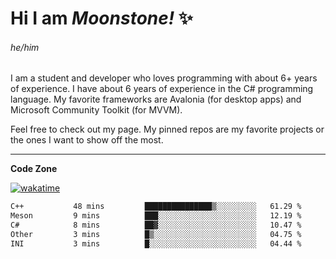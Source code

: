
<!--
**MoonstoneStudios/MoonstoneStudios** is a ✨ _special_ ✨ repository because its `README.md` (this file) appears on your GitHub profile.

Here are some ideas to get you started:

- 🔭 I’m currently working on ...
- 🌱 I’m currently learning ...
- 👯 I’m looking to collaborate on ...
- 🤔 I’m looking for help with ...
- 💬 Ask me about ...
- 📫 How to reach me: ...
- 😄 Pronouns: ...
- ⚡ Fun fact: ...
-->

# Hi I am _Moonstone!_  ✨
###### he/him

I am a student and developer who loves programming with about 6+ years of experience. 
I have about 6 years of experience in the C# programming language. 
My favorite frameworks are Avalonia (for desktop apps) and Microsoft Community Toolkit (for MVVM).

Feel free to check out my page. My pinned repos are my favorite projects or the ones I want to show off the most. 

---

**Code Zone**


[![wakatime](https://wakatime.com/badge/user/35c755da-7226-42ef-89f9-892c03fbcf7e.svg?style=for-the-badge)](https://wakatime.com/@35c755da-7226-42ef-89f9-892c03fbcf7e)
<!--START_SECTION:waka-->

```txt
C++           48 mins         ███████████████▒░░░░░░░░░   61.29 %
Meson         9 mins          ███░░░░░░░░░░░░░░░░░░░░░░   12.19 %
C#            8 mins          ██▓░░░░░░░░░░░░░░░░░░░░░░   10.47 %
Other         3 mins          █▒░░░░░░░░░░░░░░░░░░░░░░░   04.75 %
INI           3 mins          █░░░░░░░░░░░░░░░░░░░░░░░░   04.44 %
```

<!--END_SECTION:waka-->
